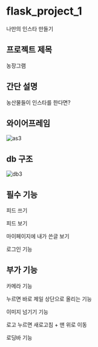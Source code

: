 # flask_project_1


나만의 인스타 만들기


## 프로젝트 제목 


농장그램


## 간단 설명 


농산물들이 인스타를 한다면?


## 와이어프레임

![as3](https://user-images.githubusercontent.com/85826122/147664606-19ddb737-5b11-4499-bd04-ce61ad4d17ec.jpg)


## db 구조

![db3](https://user-images.githubusercontent.com/85826122/147664657-8d67bc17-560f-4133-a3dc-3a6f44bb8263.jpg)

## 필수 기능


피드 쓰기


피드 보기


마이페이지에 내가 쓴글 보기


로그인 기능


## 부가 기능


카메라 기능


누르면 바로 제일 상단으로 올리는 기능


이미지 넘기기 기능


로고 누르면 새로고침 + 맨 위로 이동


로딩바 기능

